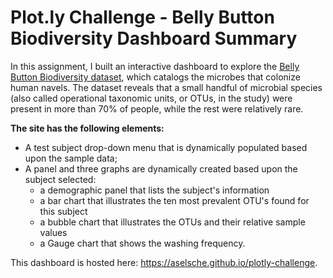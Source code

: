 # Plot.ly Challenge - Belly Button Biodiversity Dashboard Summary
In this assignment, I built an interactive dashboard to explore the [Belly Button Biodiversity dataset](http://robdunnlab.com/projects/belly-button-biodiversity/), which catalogs the microbes that colonize human navels. The dataset reveals that a small handful of microbial species (also called operational taxonomic units, or OTUs, in the study) were present in more than 70% of people, while the rest were relatively rare.

**The site has the following elements:**

- A test subject drop-down menu that is dynamically populated based upon the sample data;
- A panel and three graphs are dynamically created based upon the subject selected:
  - a demographic panel that lists the subject's information
  - a bar chart that illustrates the ten most prevalent OTU's found for this subject
  - a bubble chart that illustrates the OTUs and their relative sample values
  - a Gauge chart that shows the washing frequency.

This dashboard is hosted here:
https://aselsche.github.io/plotly-challenge.

